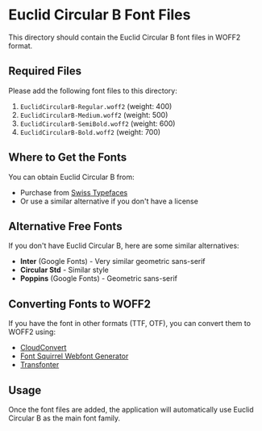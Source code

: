 # Euclid Circular B Font Files

This directory should contain the Euclid Circular B font files in WOFF2 format.

## Required Files

Please add the following font files to this directory:

1. `EuclidCircularB-Regular.woff2` (weight: 400)
2. `EuclidCircularB-Medium.woff2` (weight: 500)
3. `EuclidCircularB-SemiBold.woff2` (weight: 600)
4. `EuclidCircularB-Bold.woff2` (weight: 700)

## Where to Get the Fonts

You can obtain Euclid Circular B from:
- Purchase from [Swiss Typefaces](https://www.swisstypefaces.com/fonts/euclid/)
- Or use a similar alternative if you don't have a license

## Alternative Free Fonts

If you don't have Euclid Circular B, here are some similar alternatives:
- **Inter** (Google Fonts) - Very similar geometric sans-serif
- **Circular Std** - Similar style
- **Poppins** (Google Fonts) - Geometric sans-serif

## Converting Fonts to WOFF2

If you have the font in other formats (TTF, OTF), you can convert them to WOFF2 using:
- [CloudConvert](https://cloudconvert.com/ttf-to-woff2)
- [Font Squirrel Webfont Generator](https://www.fontsquirrel.com/tools/webfont-generator)
- [Transfonter](https://transfonter.org/)

## Usage

Once the font files are added, the application will automatically use Euclid Circular B as the main font family.

